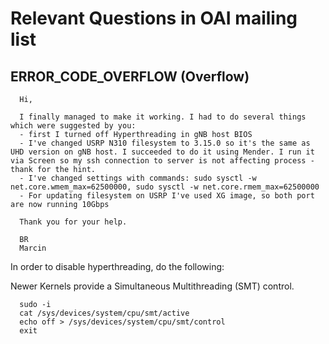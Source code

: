 
# Relevant Questions in OAI mailing list

## ERROR_CODE_OVERFLOW (Overflow) 


      Hi,

      I finally managed to make it working. I had to do several things which were suggested by you:
      - first I turned off Hyperthreading in gNB host BIOS
      - I've changed USRP N310 filesystem to 3.15.0 so it's the same as UHD version on gNB host. I succeeded to do it using Mender. I run it via Screen so my ssh connection to server is not affecting process - thank for the hint.
      - I've changed settings with commands: sudo sysctl -w net.core.wmem_max=62500000, sudo sysctl -w net.core.rmem_max=62500000
      - For updating filesystem on USRP I've used XG image, so both port are now running 10Gbps

      Thank you for your help.

      BR
      Marcin

In order to disable hyperthreading, do the following:

Newer Kernels provide a Simultaneous Multithreading (SMT) control.

      sudo -i
      cat /sys/devices/system/cpu/smt/active
      echo off > /sys/devices/system/cpu/smt/control
      exit

